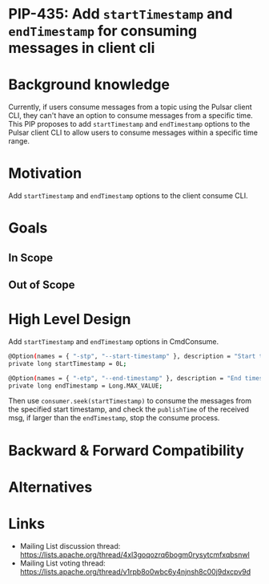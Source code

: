 # PIP-435: Add `startTimestamp` and `endTimestamp` for consuming messages in client cli

# Background knowledge

Currently, if users consume messages from a topic using the Pulsar client CLI, they can't have an option to consume messages from a specific time. This PIP proposes to add `startTimestamp` and `endTimestamp` options to the Pulsar client CLI to allow users to consume messages within a specific time range.

# Motivation

Add `startTimestamp` and `endTimestamp` options to the client consume CLI.

# Goals

## In Scope


## Out of Scope

# High Level Design

Add `startTimestamp` and `endTimestamp` options in CmdConsume.

```bash
@Option(names = { "-stp", "--start-timestamp" }, description = "Start timestamp for consuming messages")
private long startTimestamp = 0L;

@Option(names = { "-etp", "--end-timestamp" }, description = "End timestamp for consuming messages")
private long endTimestamp = Long.MAX_VALUE;
```

Then use `consumer.seek(startTimestamp)` to consume the messages from the specified start timestamp, and check the `publishTime` of the received msg, if larger than the `endTimestamp`, stop the consume process.

# Backward & Forward Compatibility


# Alternatives


# Links

* Mailing List discussion thread: https://lists.apache.org/thread/4xl3goqozrq6bogm0rysytcmfxqbsnwl
* Mailing List voting thread: https://lists.apache.org/thread/v1rpb8o0wbc6y4njnsh8c00j9dxcpv9d
